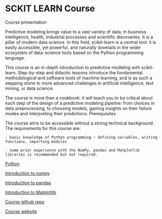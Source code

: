 # SCKIT LEARN Course 
Course presentation

Predictive modeling brings value to a vast variety of data, in business intelligence, health, industrial processes and scientific discoveries. It is a pillar of modern data science. In this field, scikit-learn is a central tool: it is easily accessible, yet powerful, and naturally dovetails in the wider ecosystem of data-science tools based on the Python programming language.

This course is an in-depth introduction to predictive modeling with scikit-learn. Step-by-step and didactic lessons introduce the fundamental methodological and software tools of machine learning, and is as such a stepping stone to more advanced challenges in artificial intelligence, text mining, or data science.

The course is more than a cookbook: it will teach you to be critical about each step of the design of a predictive modeling pipeline: from choices in data preprocessing, to choosing models, gaining insights on their failure modes and interpreting their predictions.
Prerequisites

The course aims to be accessible without a strong technical background. The requirements for this course are:

    - basic knowledge of Python programming : defining variables, writing functions, importing modules

    - some prior experience with the NumPy, pandas and Matplotlib libraries is recommended but not required.

[Python](https://scipy-lectures.org/intro/language/python_language.html)

[Introduction to numpy](https://sebastianraschka.com/blog/2020/numpy-intro.html)

[Introduction to pandas](https://pandas.pydata.org/docs/user_guide/10min.html)

[Introduction to Matplotlib](https://sebastianraschka.com/blog/2020/numpy-intro.html#410-matplotlib)


[Course github repo](https://github.com/INRIA/scikit-learn-mooc/)

[Course website](https://inria.github.io/scikit-learn-mooc/)
